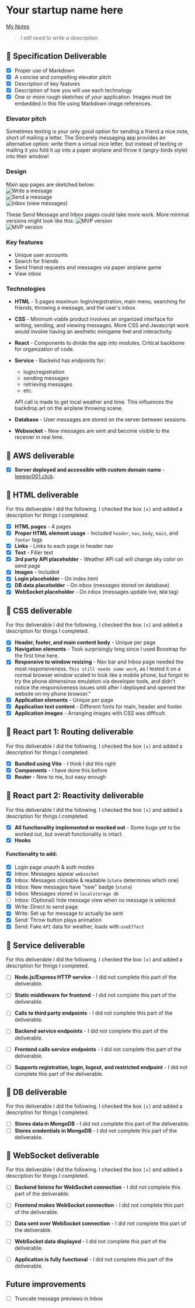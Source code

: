 # Your startup name here

[My Notes](notes.md)

> *I still need to write a description.*

## 🚀 Specification Deliverable

- [x] Proper use of Markdown
- [x] A concise and compelling elevator pitch
- [x] Description of key features
- [x] Description of how you will use each technology
- [x] One or more rough sketches of your application. Images must be embedded in this file using Markdown image references.

### Elevator pitch
Sometimes texting is your only good option for sending a friend a nice note, short of mailing a letter. The Sincerely messaging app provides an alternative option: write them a virtual nice letter, but instead of texting or mailing it you fold it up into a paper airplane and throw it (angry-birds style) into their window!

### Design  
Main app pages are sketched below:  
![Write a message](design-images/write.png)  
![Send a message](design-images/send.png)  
![Inbox (view messages)](design-images/inbox.png)  

These Send Message and Inbox pages could take more work. More minimal versions might look like this:
![MVP version](design-images/send-mvp.png)  
![MVP version](design-images/inbox-mvp.png)

### Key features
- Unique user accounts
- Search for friends
- Send friend requests and messages via paper airplane game
- View inbox

### Technologies
- **HTML** - 5 pages maximun: login/registration, main menu, searching for friends, throwing a message, and the user's inbox.
- **CSS** - Minimum viable product involves an organized interface for writing, sending, and viewing messages. More CSS and Javascript work would involve having an aesthetic minigame feel and interactivity.
- **React** - Components to divide the app into modules. Critical backbone for organization of code.
- **Service** - Backend has endpoints for:
    - login/registration
    - sending messages
    - retrieving messages
    - etc.

    API call is made to get local weather and time. This influences the backdrop art on the airplane throwing scene.
- **Database** - User messages are stored on the server between sessions.
- **Websocket** - New messages are sent and become visible to the receiver in real time.

## 🚀 AWS deliverable

- [x] **Server deployed and accessible with custom domain name** - [leeway001.click](https://leeway001.click).

## 🚀 HTML deliverable

For this deliverable I did the following. I checked the box `[x]` and added a description for things I completed.

- [x] **HTML pages** - 4 pages
- [x] **Proper HTML element usage** - Included `header`, `nav`, `body`, `main`, and `footer` tags
- [x] **Links** - Links to each page in header nav
- [x] **Text** - Filler text
- [x] **3rd party API placeholder** - Weather API call will change sky color on send page
- [x] **Images** - Included
- [x] **Login placeholder** - On index.html
- [x] **DB data placeholder** - On inbox (messages stored on database)
- [x] **WebSocket placeholder** - On inbox (messages update live, `NEW` tag)

## 🚀 CSS deliverable

For this deliverable I did the following. I checked the box `[x]` and added a description for things I completed.

- [X] **Header, footer, and main content body** - Unique per page
- [x] **Navigation elements** - Took surprisingly long since I used Boostrap for the first time here.
- [x] **Responsive to window resizing** - Nav bar and Inbox page needed the most responsiveness. `This still needs some work`, as I tested it on a normal browser window scaled to look like a mobile phone, but forgot to try the phone dimensinos emulation via developer tools, and didn't notice the responsiveness issues until after I deployed and opened the website on my phone browser."
- [X] **Application elements** - Unique per page
- [x] **Application text content** - Different fonts for main, header and footer.
- [x] **Application images** - Arranging images with CSS was difficult.

## 🚀 React part 1: Routing deliverable

For this deliverable I did the following. I checked the box `[x]` and added a description for things I completed.

- [x] **Bundled using Vite** - I think I did this right
- [x] **Components** - I have done this before
- [x] **Router** - New to me, but easy enough

## 🚀 React part 2: Reactivity deliverable

For this deliverable I did the following. I checked the box `[x]` and added a description for things I completed.

- [x] **All functionality implemented or mocked out** - Some bugs yet to be worked out, but overall functionality is intact.
- [x] **Hooks**

#### Functionality to add:
- [X] Login page unauth & auth modes
- [x] Inbox: Messages appear `websocket`
- [x] Inbox: Messages clickable & readable (`state` determines which one)
- [x] Inbox: New messages have "new" badge (`state`)
- [X] Inbox: Messages stored in `localstorage db`
- [ ] Inbox: (Optional) hide message view when no message is selected
- [X] Write: Direct to send page
- [x] Write: Set up for message to actually be sent
- [x] Send: Throw button plays animation
- [x] Send: Fake `API` data for weather, loads with `useEffect`

## 🚀 Service deliverable

For this deliverable I did the following. I checked the box `[x]` and added a description for things I completed.

- [ ] **Node.js/Express HTTP service** - I did not complete this part of the deliverable.
- [ ] **Static middleware for frontend** - I did not complete this part of the deliverable.
- [ ] **Calls to third party endpoints** - I did not complete this part of the deliverable.
- [ ] **Backend service endpoints** - I did not complete this part of the deliverable.
- [ ] **Frontend calls service endpoints** - I did not complete this part of the deliverable.
- [ ] **Supports registration, login, logout, and restricted endpoint** - I did not complete this part of the deliverable.


## 🚀 DB deliverable

For this deliverable I did the following. I checked the box `[x]` and added a description for things I completed.

- [ ] **Stores data in MongoDB** - I did not complete this part of the deliverable.
- [ ] **Stores credentials in MongoDB** - I did not complete this part of the deliverable.

## 🚀 WebSocket deliverable

For this deliverable I did the following. I checked the box `[x]` and added a description for things I completed.

- [ ] **Backend listens for WebSocket connection** - I did not complete this part of the deliverable.
- [ ] **Frontend makes WebSocket connection** - I did not complete this part of the deliverable.
- [ ] **Data sent over WebSocket connection** - I did not complete this part of the deliverable.
- [ ] **WebSocket data displayed** - I did not complete this part of the deliverable.
- [ ] **Application is fully functional** - I did not complete this part of the deliverable.


## Future improvements
- [ ] Truncate message previews in Inbox